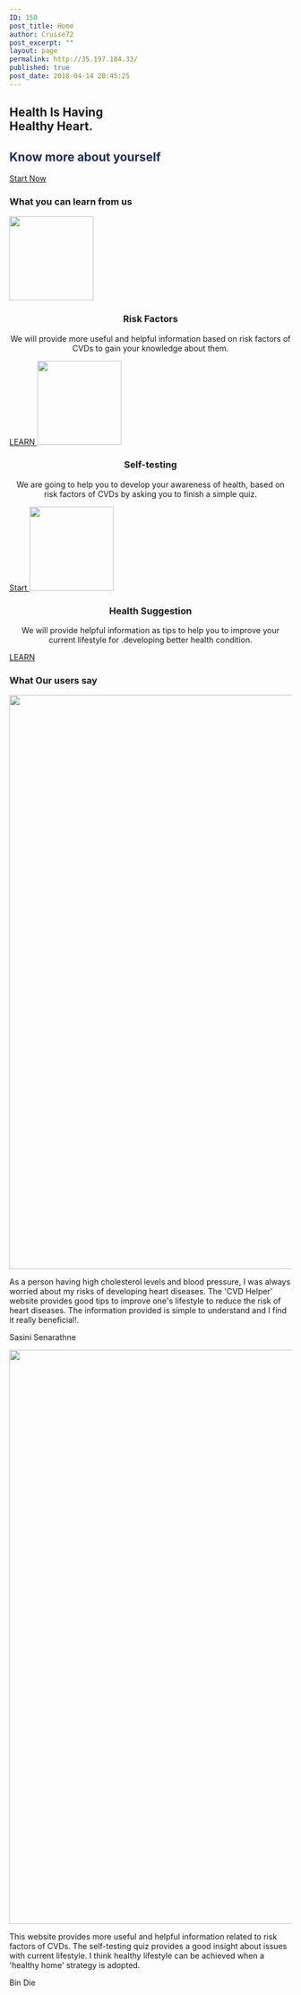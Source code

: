 ```yaml
---
ID: 150
post_title: Home
author: Cruise72
post_excerpt: ""
layout: page
permalink: http://35.197.184.33/
published: true
post_date: 2018-04-14 20:45:25
---
```

<h2> Health Is Having<br>Healthy Heart.</h2>		
			<h2><h2 data-elementor-setting-key="title" data-pen-placeholder="Type Here..." style="font-style: normal; color: rgb(32, 44, 94);">Know more about yourself</h2></h2>		
			<a href=" http://35.189.33.33/self-testing/" role="button">
						Start Now
					</a>
			<h3>What you can learn from us</h3>		
										<img width="150" height="150" src="http://35.197.170.190/wp-content/uploads/2018/04/icon_herz-150x150.png" alt="" srcset="http://35.197.170.190/wp-content/uploads/2018/04/icon_herz-150x150.png 150w, http://35.197.170.190/wp-content/uploads/2018/04/icon_herz.png 250w" sizes="(max-width: 150px) 100vw, 150px" />											
		<h3 style="text-align: center;">Risk Factors</h3><p style="text-align: center;">We will provide more useful and helpful information based on risk factors of CVDs to gain your knowledge about them.</p>		
			<a href="http://35.189.33.33/cvd-risk-factors/" role="button">
						LEARN
					</a>
										<img width="150" height="150" src="http://35.197.170.190/wp-content/uploads/2018/04/plate-150x150.png" alt="" srcset="http://35.197.170.190/wp-content/uploads/2018/04/plate-150x150.png 150w, http://35.197.170.190/wp-content/uploads/2018/04/plate.png 260w" sizes="(max-width: 150px) 100vw, 150px" />											
		<h3 style="text-align: center;">Self-testing</h3><p style="text-align: center;">We are going to help you to develop your awareness of health, based on risk factors of CVDs by asking you to finish a simple quiz.</p>		
			<a href="http://35.189.33.33/self-testing/" role="button">
						Start
					</a>
										<img width="150" height="150" src="http://35.197.170.190/wp-content/uploads/2018/04/images-150x150.png" alt="" srcset="http://35.197.170.190/wp-content/uploads/2018/04/images-150x150.png 150w, http://35.197.170.190/wp-content/uploads/2018/04/images.png 225w" sizes="(max-width: 150px) 100vw, 150px" />											
		<h3 style="text-align: center;">Health Suggestion</h3><p style="text-align: center;">We will provide helpful information as tips to help you to improve your current lifestyle for .developing better health condition.</p>		
			<a href=" http://35.189.33.33/suggestions/" role="button">
						LEARN
					</a>
			<h3>What Our users say</h3>		
										<img width="768" height="1024" src="http://35.197.170.190/wp-content/uploads/2018/04/WechatIMG13-768x1024.jpeg" alt="" srcset="http://35.197.170.190/wp-content/uploads/2018/04/WechatIMG13-768x1024.jpeg 768w, http://35.197.170.190/wp-content/uploads/2018/04/WechatIMG13-225x300.jpeg 225w, http://35.197.170.190/wp-content/uploads/2018/04/WechatIMG13.jpeg 1080w" sizes="(max-width: 768px) 100vw, 768px" />											
				<p>
					As a person having high cholesterol levels and blood pressure, I was always worried about my risks of developing heart diseases. The 'CVD Helper' website provides good tips to improve one's lifestyle to reduce the risk of heart diseases. The information provided is simple to understand and I find it really beneficial!.
				</p>
				<p>Sasini Senarathne</p>
										<img width="768" height="1024" src="http://35.197.170.190/wp-content/uploads/2018/04/WechatIMG12-768x1024.jpeg" alt="" srcset="http://35.197.170.190/wp-content/uploads/2018/04/WechatIMG12-768x1024.jpeg 768w, http://35.197.170.190/wp-content/uploads/2018/04/WechatIMG12-225x300.jpeg 225w, http://35.197.170.190/wp-content/uploads/2018/04/WechatIMG12.jpeg 1080w" sizes="(max-width: 768px) 100vw, 768px" />											
				<p>
					This website provides more useful and helpful information related to risk factors of CVDs. The self-testing quiz provides a good insight about issues with current lifestyle. I think healthy lifestyle can be achieved when a 'healthy home' strategy is adopted.
				</p>
				<p>Bin Die</p>